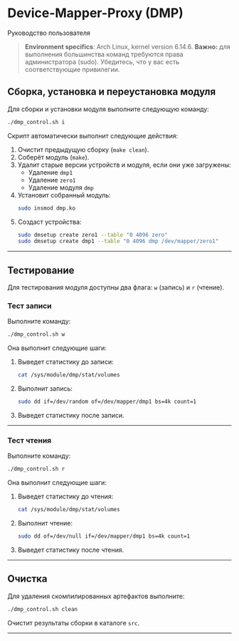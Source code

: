 # Device-Mapper-Proxy (DMP) 
Руководство пользователя
>  **Environment specifics**: Arch Linux, kernel version 6.14.6.
>  **Важно:** для выполнения большинства команд требуются права администратора (sudo). Убедитесь, что у вас есть соответствующие привилегии.

## Сборка, установка и переустановка модуля

Для сборки и установки модуля выполните следующую команду:

```bash
./dmp_control.sh i
```

Скрипт автоматически выполнит следующие действия:

1. Очистит предыдущую сборку (`make clean`).
2. Соберёт модуль (`make`).
3. Удалит старые версии устройств и модуля, если они уже загружены:
   - Удаление `dmp1`
   - Удаление `zero1`
   - Удаление модуля `dmp`
4. Установит собранный модуль:
   ```bash
   sudo insmod dmp.ko
   ```
5. Создаст устройства:
   ```bash
   sudo dmsetup create zero1 --table "0 4096 zero"
   sudo dmsetup create dmp1 --table "0 4096 dmp /dev/mapper/zero1"
   ```

---

## Тестирование

Для тестирования модуля доступны два флага: `w` (запись) и `r` (чтение).

### Тест записи

Выполните команду:

```bash
./dmp_control.sh w
```

Она выполнит следующие шаги:

1. Выведет статистику до записи:
   ```bash
   cat /sys/module/dmp/stat/volumes
   ```
2. Выполнит запись:
   ```bash
   sudo dd if=/dev/random of=/dev/mapper/dmp1 bs=4k count=1
   ```
3. Выведет статистику после записи.

---

### Тест чтения

Выполните команду:

```bash
./dmp_control.sh r
```

Она выполнит следующие шаги:

1. Выведет статистику до чтения:
   ```bash
   cat /sys/module/dmp/stat/volumes
   ```
2. Выполнит чтение:
   ```bash
   sudo dd of=/dev/null if=/dev/mapper/dmp1 bs=4k count=1
   ```
3. Выведет статистику после чтения.

---

## Очистка

Для удаления скомпилированных артефактов выполните:

```bash
./dmp_control.sh clean
```

Очистит результаты сборки в каталоге `src`.

---

